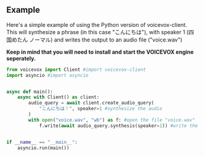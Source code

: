 ## Example
Here's a simple example of using the Python version of voicevox-client. This will synthesize a phrase (in this case "こんにちは"), with speaker 1 (四国めたん ノーマル) and writes the output to an audio file ("voice.wav")

**Keep in mind that you will need to install and start the VOICEVOX engine seperately.**

```python
from voicevox import Client #import voicevox-client
import asyncio #import asyncio


async def main():
    async with Client() as client:
        audio_query = await client.create_audio_query(
            "こんにちは！", speaker=1 #synthesize the audio
        )
        with open("voice.wav", "wb") as f: #open the file "voice.wav"
            f.write(await audio_query.synthesis(speaker=1)) #write the synthesized audio to the file


if __name__ == "__main__":
    asyncio.run(main())
```